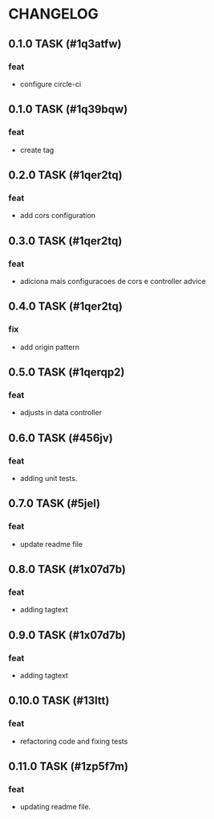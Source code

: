 # CHANGELOG

## 0.1.0 TASK (#1q3atfw)
### feat
 - configure circle-ci
## 0.1.0 TASK (#1q39bqw)
### feat
 - create tag
## 0.2.0 TASK (#1qer2tq)
### feat
 - add cors configuration
## 0.3.0 TASK (#1qer2tq)
### feat
 - adiciona mais configuracoes de cors e controller advice
## 0.4.0 TASK (#1qer2tq)
### fix
 - add origin pattern
## 0.5.0 TASK (#1qerqp2)
### feat
 - adjusts in data controller
## 0.6.0 TASK (#456jv)
### feat
 - adding unit tests.
## 0.7.0 TASK (#5jel)
### feat
 - update readme file
## 0.8.0 TASK (#1x07d7b)
### feat
 - adding tagtext
## 0.9.0 TASK (#1x07d7b)
### feat
 - adding tagtext
## 0.10.0 TASK (#13ltt)
### feat
 - refactoring code and fixing tests
## 0.11.0 TASK (#1zp5f7m)
### feat
 - updating readme file.